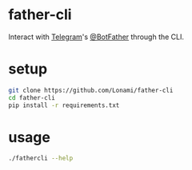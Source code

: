 # father-cli

Interact with [Telegram](https://telegram.org)'s
[@BotFather](https://t.me/BotFather) through the CLI.

# setup

```sh
git clone https://github.com/Lonami/father-cli
cd father-cli
pip install -r requirements.txt
```

# usage

```sh
./fathercli --help
```
